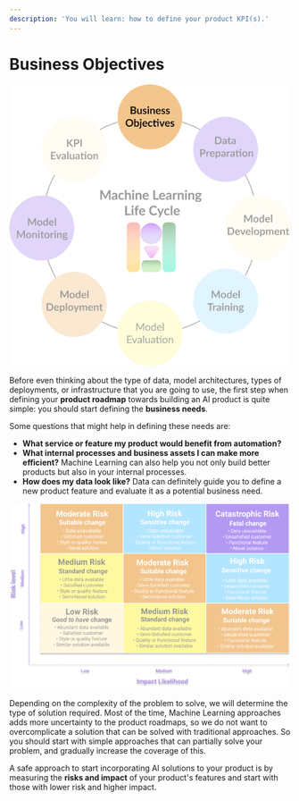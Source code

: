```yaml
---
description: 'You will learn: how to define your product KPI(s).'
---
```


# Business Objectives

![](../.gitbook/assets/business-objectives.png)

Before even thinking about the type of data, model architectures, types of deployments, or infrastructure that you are going to use, the first step when defining your **product roadmap** towards building an AI product is quite simple: you should start defining the **business needs**.

Some questions that might help in defining these needs are:

* **What service or feature my product would benefit from automation?**
* **What internal processes and business assets I can make more efficient?** Machine Learning can also help you not only build better products but also in your internal processes.
* **How does my data look like?** Data can definitely guide you to define a new product feature and evaluate it as a potential business need.

![ML Risk-Impact assessment table](../.gitbook/assets/risk-table.png)

Depending on the complexity of the problem to solve, we will determine the type of solution required. Most of the time, Machine Learning approaches adds more uncertainty to the product roadmaps, so we do not want to overcomplicate a solution that can be solved with traditional approaches. So you should start with simple approaches that can partially solve your problem, and gradually increase the coverage of this.

A safe approach to start incorporating AI solutions to your product is by measuring the **risks and impact** of your product's features and start with those with lower risk and higher impact.

